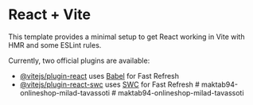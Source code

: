 # React + Vite

This template provides a minimal setup to get React working in Vite with HMR and some ESLint rules.

Currently, two official plugins are available:

- [@vitejs/plugin-react](https://github.com/vitejs/vite-plugin-react/blob/main/packages/plugin-react/README.md) uses [Babel](https://babeljs.io/) for Fast Refresh
- [@vitejs/plugin-react-swc](https://github.com/vitejs/vite-plugin-react-swc) uses [SWC](https://swc.rs/) for Fast Refresh
#   m a k t a b 9 4 - o n l i n e s h o p - m i l a d - t a v a s s o t i  
 #   m a k t a b 9 4 - o n l i n e s h o p - m i l a d - t a v a s s o t i  
 